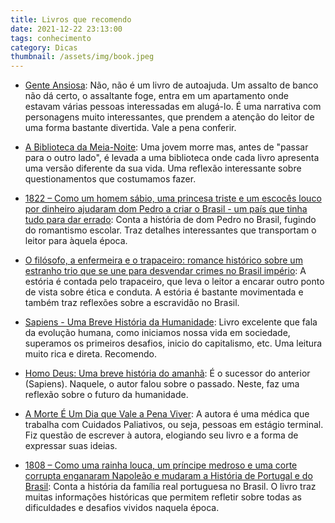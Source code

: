 ```yaml
---
title: Livros que recomendo
date: 2021-12-22 23:13:00
tags: conhecimento
category: Dicas
thumbnail: /assets/img/book.jpeg
---
```


- [Gente Ansiosa](https://www.amazon.com.br/gp/product/B09B9KZN9P/ref=ppx_yo_dt_b_d_asin_title_o00?ie=UTF8&psc=1): Não, não é um livro de autoajuda. Um assalto de banco não dá certo, o assaltante foge, entra em um apartamento onde estavam várias pessoas interessadas em alugá-lo. É uma narrativa com personagens muito interessantes, que prendem a atenção do leitor de uma forma bastante divertida. Vale a pena conferir.
  
- [A Biblioteca da Meia-Noite](https://www.amazon.com.br/gp/product/B09BKDLD4F/ref=ppx_yo_dt_b_d_asin_title_o02?ie=UTF8&psc=1): Uma jovem morre mas, antes de "passar para o outro lado", é levada a uma biblioteca onde cada livro apresenta uma versão diferente da sua vida. Uma reflexão interessante sobre questionamentos que costumamos fazer.
  
- [1822 – Como um homem sábio, uma princesa triste e um escocês louco por dinheiro ajudaram dom Pedro a criar o Brasil - um país que tinha tudo para dar errado](https://www.amazon.com.br/gp/product/B014I5JKDU/ref=ppx_yo_dt_b_d_asin_title_o04?ie=UTF8&psc=1): Conta a história de dom Pedro no Brasil, fugindo do romantismo escolar. Traz detalhes interessantes que transportam o leitor para àquela época.
  
- [O filósofo, a enfermeira e o trapaceiro: romance histórico sobre um estranho trio que se une para desvendar crimes no Brasil império](https://www.amazon.com.br/gp/product/B088KTRZ17/ref=ppx_yo_dt_b_d_asin_title_o06?ie=UTF8&psc=1): A estória é contada pelo trapaceiro, que leva o leitor a encarar outro ponto de vista sobre ética e conduta. A estória é bastante movimentada e também traz reflexões sobre a escravidão no Brasil.

- [Sapiens - Uma Breve História da Humanidade](https://www.amazon.com.br/Sapiens-Uma-Breve-Hist%C3%B3ria-Humanidade/dp/8525432180/ref=sr_1_2?crid=2S3XQAMUM8G08&keywords=sapiens+uma+breve+historia+da+humanidade&qid=1640226023&sprefix=sapiens+%2Caps%2C263&sr=8-2&ufe=app_do%3Aamzn1.fos.6d798eae-cadf-45de-946a-f477d47705b9): Livro excelente que fala da evolução humana, como iniciamos nossa vida em sociedade, superamos os primeiros desafios, inicio do capitalismo, etc. Uma leitura muito rica e direta. Recomendo.

- [Homo Deus: Uma breve história do amanhã](https://www.amazon.com.br/gp/product/B01LXCJTO4/ref=ppx_yo_dt_b_d_asin_title_o05?ie=UTF8&psc=1): É o sucessor do anterior (Sapiens). Naquele, o autor falou sobre o passado. Neste, faz uma reflexão sobre o futuro da humanidade.
  
- [A Morte É Um Dia que Vale a Pena Viver](https://www.amazon.com.br/gp/product/8544104401/ref=ppx_yo_dt_b_asin_title_o02_s00?ie=UTF8&psc=1): A autora é uma médica que trabalha com Cuidados Paliativos, ou seja, pessoas em estágio terminal. Fiz questão de escrever à autora, elogiando seu livro e a forma de expressar suas ideias. 
  
- [1808 – Como uma rainha louca, um príncipe medroso e uma corte corrupta enganaram Napoleão e mudaram a História de Portugal e do Brasil](https://www.amazon.com.br/gp/product/B00MW7ACMA/ref=ppx_yo_dt_b_d_asin_title_o00?ie=UTF8&psc=1): Conta a história da família real portuguesa no Brasil. O livro traz muitas informações históricas que permitem refletir sobre todas as dificuldades e desafios vividos naquela época.